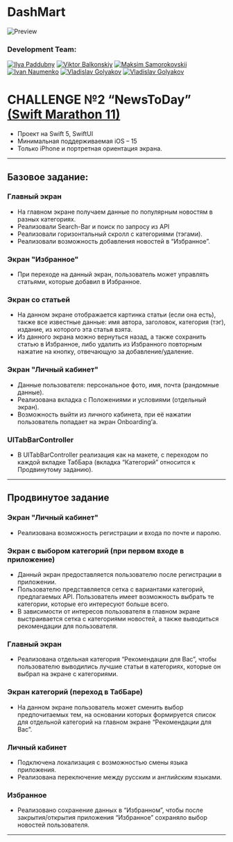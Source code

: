 # DashMart 
![Preview](https://github.com/MaximGoryachkin/NewsToDay/assets/89079058/a908800a-c864-4ee8-bdb3-b6af426e1d1c)

### Development Team: 
[![Ilya Paddubny](https://img.shields.io/badge/Ilya%20Paddubny-TeamLead-065D8E?style=for-the-badge&logo=github)](https://github.com/ilyapaddubny)
[![Viktor Balkonskiy](https://img.shields.io/badge/Viktor%20Balkonskiy-06969F?style=for-the-badge&logo=github)](https://github.com/viktorporch)
[![Maksim Samorokovskii](https://img.shields.io/badge/Maksim%20Samorokovskii-06969F?style=for-the-badge&logo=github)](https://github.com/MaksimSamorokovskii)
[![Ivan Naumenko](https://img.shields.io/badge/Ivan%20Naumenko-065D8E?style=for-the-badge&logo=github)](https://github.com/NaumenkoVanya)
[![Vladislav Golyakov](https://img.shields.io/badge/Vladislav%20Golyakov-065D8E?style=for-the-badge&logo=github)](https://github.com/dsm5e)
[![Vladislav Golyakov](https://img.shields.io/badge/Vladislav%20Golyakov-065D8N?style=for-the-badge&logo=github)](https://github.com/dsm5e)



# CHALLENGE №2 “NewsToDay” [(Swift Marathon 11)](https://t.me/devrush_community/13663)
* Проект на Swift 5, SwiftUI
* Минимальная поддерживаемая iOS – 15
* Только iPhone и портретная ориентация экрана.

---

## Базовое задание:

### Главный экран

* На главном экране получаем данные по популярным новостям в разных категориях.
* Реализовали Search-Bar и поиск по запросу из API
* Реализовали горизонтальный скролл с категориями (тэгами).
* Реализовали возможность добавления новостей в “Избранное”.

### Экран "Избранное"

* При переходе на данный экран, пользователь может управлять статьями, которые добавил в Избранное.

### Экран со статьей

* На данном экране отображается картинка статьи (если она есть), также все известные данные: имя автора, заголовок, категория (тэг), издание, из которого эта статья взята.
* Из данного экрана можно вернуться назад, а также сохранить статью в Избранное, либо удалить из Избранного повторным нажатие на кнопку, отвечающую за добавление/удаление.

### Экран "Личный кабинет"

* Данные пользователя: персональное фото, имя, почта (рандомные данные).
* Реализована вкладка с Положениями и условиями (отдельный экран).
* Возможность выйти из личного кабинета, при её нажатии пользователь попадает на экран Onboarding’а.

 ### UITabBarController

 * В UITabBarController реализация как на макете, с переходом по каждой вкладке ТабБара (вкладка “Категорий” относится к Продвинутому заданию).

---
## Продвинутое задание

### Экран "Личный кабинет"

* Реализована возможность регистрации и входа по почте и паролю.

### Экран с выбором категорий (при первом входе в приложение)

* Данный экран предоставляется пользователю после регистрации в приложении.
* Пользователю представляется сетка с вариантами категорий, предлагаемых API. Пользователь имеет возможность выбрать те категории, которые его интересуют больше всего.
* В зависимости от интересов пользователя в главном экране выстраивается сетка с категориями новостей, а также выводиться рекомендации для пользователя.

### Главный экран

* Реализована отдельная категория “Рекомендации для Вас”, чтобы пользователю выводились лучшие статьи в категориях, которые он выбрал на экране с категориями.

### Экран категорий (переход в ТабБаре)

* На данном экране пользователь может сменить выбор предпочитаемых тем, на основании которых формируется список для отдельной категорий на главном экране “Рекомендации для Вас”.

### Личный кабинет

* Подключена локализация с возможностью смены языка приложения.
* Реализована переключение между русским и английским языками.

### Избранное

* Реализовано сохранение данных в “Избранном”, чтобы после закрытия/открытия приложения “Избранное” сохраняло выбор новостей пользователя.

---
